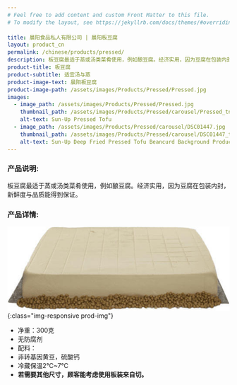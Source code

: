 ```yaml
---
# Feel free to add content and custom Front Matter to this file.
# To modify the layout, see https://jekyllrb.com/docs/themes/#overriding-theme-defaults

title: 晨阳食品私人有限公司 | 晨阳板豆腐
layout: product_cn
permalink: /chinese/products/pressed/
description: 板豆腐最适于蒸或汤类菜肴使用，例如酿豆腐。经济实用，因为豆腐在包装内封，新鲜度与品质能得到保证。
product-title: 板豆腐
product-subtitle: 适宜汤与蒸
product-image-text: 晨阳板豆腐
product-image-path: /assets/images/Products/Pressed/Pressed.jpg
images:
  - image_path: /assets/images/Products/Pressed/Pressed.jpg
    thumbnail_path: /assets/images/Products/Pressed/carousel/Pressed_tn.jpg
    alt-text: Sun-Up Pressed Tofu
  - image_path: /assets/images/Products/Pressed/carousel/DSC01447.jpg
    thumbnail_path: /assets/images/Products/Pressed/carousel/DSC01447_tn.jpg
    alt-text: Sun-Up Deep Fried Pressed Tofu Beancurd Background Product
---
```

### 产品说明:
板豆腐最适于蒸或汤类菜肴使用，例如酿豆腐。经济实用，因为豆腐在包装内封，新鲜度与品质能得到保证。


### 产品详情:
![Sun-Up Pressed Tofu self-cut plate](/assets/images/Products/Pressed/productthumbnail.jpeg){:class="img-responsive prod-img"}
- 净重：300克
- 无防腐剂
- 配料：
- 非转基因黄豆，硫酸钙
- 冷藏保温2℃~7℃
- **若需要其他尺寸，顾客能考虑使用板装来自切。**
